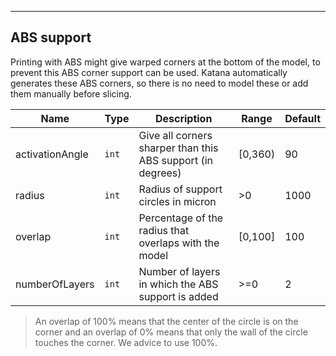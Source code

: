 ---
## ABS support
Printing with ABS might give warped corners at the bottom of the model, to prevent this ABS corner support can be used.
Katana automatically generates these ABS corners, so there is no need to model these or add them manually before slicing.

| Name | Type | Description | Range | Default |
| ----- | -----| ------------| ------| --------|
| activationAngle | `int` | Give all corners sharper than this ABS support (in degrees) | [0,360) | 90 |
| radius | `int`| Radius of support circles in micron | >0 | 1000 |
| overlap | `int` | Percentage of the radius that overlaps with the model | [0,100] | 100 |
| numberOfLayers | `int` | Number of layers in which the ABS support is added | >=0 | 2 |

> An overlap of 100% means that the center of the circle is on the corner and an overlap
of 0% means that only the wall of the circle touches the corner. We advice to use 100%.
